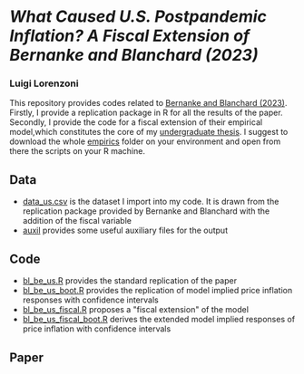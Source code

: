 # _What Caused U.S. Postpandemic Inflation? A Fiscal Extension of Bernanke and Blanchard (2023)_
### Luigi Lorenzoni
This repository provides codes related to [Bernanke and Blanchard (2023)](https://www.brookings.edu/wp-content/uploads/2023/04/bernanke-blanchard-conference-draft_5.23.23.pdf). Firstly, I provide a replication package in R for all the results of the paper. Secondly, I provide the code for a fiscal extension of their empirical model,which constitutes the core of my [undergraduate thesis](https://www.dropbox.com/scl/fi/b37gdpdzzeugwhygr2tqg/tesi_lorenzoni_def.pdf?rlkey=h1hlmgj1177jjxcz2m4cpgpr6&st=rxwyc3uq&dl=0). I suggest to download the whole [empirics](empirics) folder on your environment and open from there the scripts on your R machine. 

## Data
* [data_us.csv](empirics/data/data_us.csv) is the dataset I import into my code. It is drawn from the replication package provided by Bernanke and Blanchard with the addition of the fiscal variable
* [auxil](empirics/auxil) provides some useful auxiliary files for the output

## Code
* [bl_be_us.R](empirics/code/bl_be_us.R) provides the standard replication of the paper
* [bl_be_us_boot.R](empirics/code/bl_be_us_boot.R) provides the replication of model implied price inflation responses with confidence intervals
* [bl_be_us_fiscal.R](empirics/code/bl_be_us_fiscal.R) proposes a "fiscal extension" of the model
* [bl_be_us_fiscal_boot.R](empirics/code/bl_be_us_fiscal_boot.R) derives the extended model implied responses of price inflation with confidence intervals

## Paper
